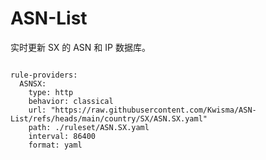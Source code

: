 
# ASN-List

实时更新 SX 的 ASN 和 IP 数据库。

<pre><code class="language-javascript">
rule-providers:
  ASNSX:
    type: http
    behavior: classical
    url: "https://raw.githubusercontent.com/Kwisma/ASN-List/refs/heads/main/country/SX/ASN.SX.yaml"
    path: ./ruleset/ASN.SX.yaml
    interval: 86400
    format: yaml
</code></pre>